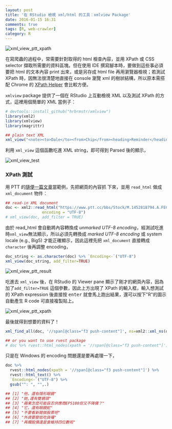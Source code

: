 ```yaml
---
layout: post
title: '在 RStudio 檢視 xml/html 的工具：xmlview Package'
date: 2016-01-15 16:31
comments: true
tags: [R, web-crawler]
category: R
---
```


![xml_view_ptt_xpath](https://lh3.googleusercontent.com/-jscbcVH-Yro/Vpiji5y2A5I/AAAAAAAAFUg/jjOgZ_EEthA/s0/xml_view_ptt_xpath.PNG "xml_view_ptt_xpath")

在寫爬蟲的過程中，常需要針對取得的 html 檢查內容，並用 XPath 或 CSS selector 擷取所需要的資料區塊。但在使用 IDE 撰寫腳本時，要做到這些事必須要把 html 的文本內容 print 出來，或是另存成 html file 再用瀏覽器檢視；若測試 XPath 時，因無法很清楚地直接在 console 瀏覽 xml 的樹狀結構，所以原本需搭配 Chrome 的 [XPath Helper](https://chrome.google.com/webstore/detail/xpath-helper/hgimnogjllphhhkhlmebbmlgjoejdpjl) 會比較方便。

`xmlview` package 提供了一個在 RStudio 上互動檢視 XML 以及測試 XPath 的方式，這裡用個簡單的 XML 當例子：

```r
# devtools::install_github("hrbrmstr/xmlview")
library(xml2)
library(xmlview)
library(magrittr)

## plain text XML
xml_view("<note><to>Dale</to><from>Chip</from><heading>Reminder</heading><body>Baby, don't forget tonight! xxxxx</body></note>")
```

利用 `xml_view` 這個函數吃進 XML string，即可得到 Parsed 後的顯示，

![xml_view_test](https://lh3.googleusercontent.com/-4r0jb3N9IUE/VpiRyinBotI/AAAAAAAAFTw/3FBZIM42gdM/s0/xml_view_test.PNG "xml_view_test")


### XPath 測試

用 PTT 的[隨便一篇文章](https://www.ptt.cc/bbs/Stock/M.1452818794.A.FEC.html)當範例，先把網頁的內容抓 下來，並用 `read_html` 做成 `xml_document` 物件：

```r
## read-in XML document
doc <- xml2::read_html("https://www.ptt.cc/bbs/Stock/M.1452818794.A.FEC.html",
                encoding = "UTF-8")
# xml_view(doc, add_filter = TRUE)
```

由於 read_html 會自動將內容轉換成 _unmarked UTF-8 encoding_，經測試吃進時`xml_view`無法顯示，所以必須先轉換成 _marked UTF-8 encoding_  或 system locale (e.g., Big5) 才能正確顯示，因此這裡先把 `xml_document` 直接轉成 `character` 後再調整 encoding，

```r
doc_string <- as.character(doc) %>% `Encoding<-`("UTF-8")
xml_view(doc_string, add_filter=TRUE)
```

![xml_view_ptt_result](https://lh3.googleusercontent.com/--Q_QnFITUI4/VpiglfZO9KI/AAAAAAAAFUI/PcKKYHY_DXs/s0/xml_view_ptt_result.PNG "xml_view_ptt_result")

吃進去 `xml_view` 後，在 RStudio 的 Viewer pane 顯示了剛才的網頁內容，因為加了`add_filter=TRUE` 這個參數，因此上方出現了 XPath 的輸入框，輸入想測試的 XPath expression 後直接按 <kbd>enter</kbd> 就會馬上跑出結果，還可以按下"R"的圖示自動產生 R code 可直接複製貼上。

![xml_view_ptt_xpath](https://lh3.googleusercontent.com/-jscbcVH-Yro/Vpiji5y2A5I/AAAAAAAAFUg/jjOgZ_EEthA/s0/xml_view_ptt_xpath.PNG "xml_view_ptt_xpath")

最後就得到想要的資料了！

```r
xml_find_all(doc, '//span[@class="f3 push-content"]', ns=xml2::xml_ns(doc))

## or you want to use rvest package
# doc %>% rvest::html_nodes(xpath = '//span[@class="f3 push-content"]')
```

只是在 Windows 的 encoding 問題還是要再處理一下，

```r
doc %>%
  rvest::html_nodes(xpath = '//span[@class="f3 push-content"]') %>%
  rvest::html_text() %>%
  `Encoding<-`("UTF-8") %>%
  gsub("^: ", "",.)

## [1] "他，還有隱形眼鏡"
## [2] "她,還有雙鏡頭"
## [3] "蘋果怎麼可能容忍供應商EPS180但又不降價？"
## [4] "它，還有眼鏡蛇"
## [5] "不要看新聞做股票吧"
## [6] "外資要壓低吃貨囉"
## [7] "再爛股價還是會維持四位數啦"
```
